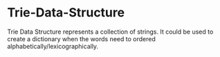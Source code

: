 # Trie-Data-Structure

Trie Data Structure represents a collection of strings. 
It could be used to create a dictionary when the words need to ordered alphabetically/lexicographically.
